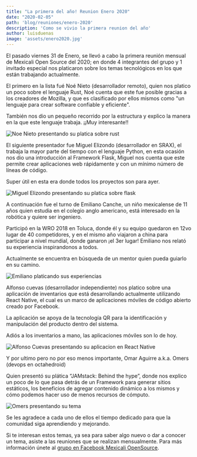 ```yaml
---
title: "La primera del año! Reunion Enero 2020"
date: "2020-02-05"
path: 'blog/reuniones/enero-2020'
description: 'Como se vivio la primera reunion del año'
author: luisduenas
image: 'assets/enero2020.jpg'
---
```


El pasado viernes 31 de Enero, se llevó a cabo la primera reunión mensual de Mexicali Open Source del 2020; en donde 4 integrantes del grupo y 1 invitado especial nos platicaron sobre los temas tecnológicos en los que están trabajando actualmente.  



El primero en la lista fué Noé Nieto (desarrollador remoto), quien nos platico un poco sobre el lenguaje Rust, Noé cuenta que este fue posible gracias a los creadores de Mozilla, y que es clasificado por ellos mismos como "un lenguaje para crear software confiable y eficiente". 

También nos dio un pequeño recorrido por la estructura y explico la manera en la que este lenguaje trabaja.  ¡¡Muy interesante!! 

![Noe Nieto presentando su platica sobre rust](/assets/enero2020_rust.jpg)


El siguiente presentador fue Miguel Elizondo (desarrollador en SRAX), el trabaja la mayor parte del tiempo con el lenguaje Python, en esta ocasión nos dio una introducción al Framework Flask, Miguel nos cuenta que este permite crear aplicaciones web rápidamente y con un mínimo número de líneas de código. 

Super útil en esta era donde todos los proyectos son para ayer. 

![Miguel Elizondo presentando su platica sobre flask](/assets/enero2020_flask.jpg)


A continuación fue el turno de Emiliano Canche, un niño mexicalense de 11 años quien estudia en el colegio anglo americano, está interesado en la robótica y quiere ser ingeniero. 

Participó en la WRO 2018 en Toluca, donde él y su equipo quedaron en 12vo lugar de 40 competidores, y en el mismo año viajaron a china para participar a nivel mundial, donde ganaron ¡el 3er lugar! Emiliano nos relató su experiencia inspirandonos a todos. 

Actualmente se encuentra en búsqueda de un mentor quien pueda guiarlo en su camino. 

![Emiliano platicando sus experiencias](/assets/enero2020_emiliano.jpg)

Alfonso cuevas (desarrollador independiente) nos platico sobre una aplicación de inventarios que está desarrollando actualmente utilizando React Native, el cual es un marco de aplicaciones móviles de código abierto creado por Facebook. 

La aplicación se apoya de la tecnología QR para la identificación y manipulación del producto dentro del sistema. 

Adiós a los inventarios a mano, las aplicaciones móviles son lo de hoy. 

![Alfonso Cuevas presentando su aplicacion en React Native](/assets/enero2020_reactNative.JPG)


Y por ultimo pero no por eso menos importante, Omar Aguirre a.k.a. Omers (devops en octahedroid) 

Quien presentó su plática “JAMstack: Behind the hype”, donde nos explico un poco de lo que pasa detrás de un Framework para generar sitios estáticos, los beneficios de agregar contenido dinámico a los mismos y cómo podemos hacer uso de menos recursos de cómputo.

![Omers presentando su tema](/assets/enero2020_jamstack.JPG)


Se les agradece a cada uno de ellos el tiempo dedicado para que la comunidad siga aprendiendo y mejorando. 

Si te interesan estos temas, ya sea para saber algo nuevo o dar a conocer un tema, asiste a las reuniones que se realizan mensualmente. Para más información únete al [grupo en Facebook Mexicali OpenSource](https://www.facebook.com/groups/mxlos/).

